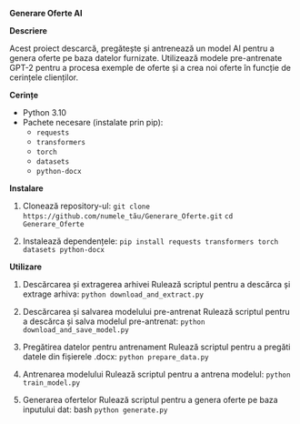 **Generare Oferte AI**

**Descriere**

Acest proiect descarcă, pregătește și antrenează un model AI pentru a genera oferte pe baza datelor furnizate. Utilizează modele pre-antrenate GPT-2 pentru a procesa exemple de oferte și a crea noi oferte în funcție de cerințele clienților.

**Cerințe**

- Python 3.10
- Pachete necesare (instalate prin pip):
  - `requests`
  - `transformers`
  - `torch`
  - `datasets`
  - `python-docx`

**Instalare**

1. Clonează repository-ul:
```git clone https://github.com/numele_tău/Generare_Oferte.git```
```cd Generare_Oferte```

3. Instalează dependențele:
```pip install requests transformers torch datasets python-docx```

**Utilizare**

1. Descărcarea și extragerea arhivei
Rulează scriptul pentru a descărca și extrage arhiva:
```python download_and_extract.py```

3. Descărcarea și salvarea modelului pre-antrenat
Rulează scriptul pentru a descărca și salva modelul pre-antrenat:
```python download_and_save_model.py```

5. Pregătirea datelor pentru antrenament
Rulează scriptul pentru a pregăti datele din fișierele .docx:
```python prepare_data.py```

6. Antrenarea modelului
Rulează scriptul pentru a antrena modelul:
```python train_model.py```

7. Generarea ofertelor
Rulează scriptul pentru a genera oferte pe baza inputului dat:
bash
```python generate.py```

